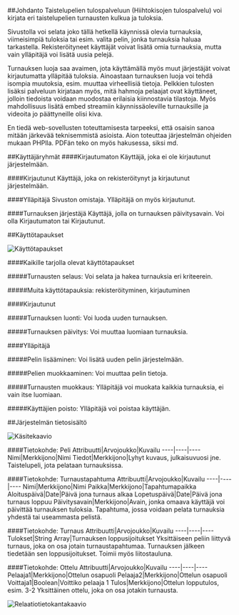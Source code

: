 ##Johdanto
Taistelupelien tulospalveluun (Hiihtokisojen tulospalvelu) voi kirjata eri taistelupelien turnausten kulkua ja tuloksia.

Sivustolla voi selata joko tällä hetkellä käynnissä olevia turnauksia, viimeisimpiä tuloksia tai esim. valita pelin, jonka turnauksia haluaa tarkastella. Rekisteröityneet käyttäjät voivat lisätä omia turnauksia, mutta vain ylläpitäjä voi lisätä uusia pelejä.

Turnauksen luoja saa avaimen, jota käyttämällä myös muut järjestäjät voivat kirjautumatta ylläpitää tuloksia. Ainoastaan turnauksen luoja voi tehdä isompia muutoksia, esim. muuttaa virheellisiä tietoja. Pelkkien tulosten lisäksi palveluun kirjataan myös, mitä hahmoja pelaajat ovat käyttäneet, jolloin tiedoista voidaan muodostaa erilaisia kiinnostavia tilastoja. Myös mahdollisuus lisätä embed streamiin käynnissäoleville turnauksille ja videoita jo päättyneille olisi kiva.

En tiedä web-sovellusten toteuttamisesta tarpeeksi, että osaisin sanoa mitään järkevää teknisemmistä asioista. Aion toteuttaa järjestelmän ohjeiden mukaan PHPlla. PDFän teko on myös hakusessa, siksi md.


##Käyttäjäryhmät
####Kirjautumaton
Käyttäjä, joka ei ole kirjautunut järjestelmään.

####Kirjautunut
Käyttäjä, joka on rekisteröitynyt ja kirjautunut järjestelmään.

####Ylläpitäjä
Sivuston omistaja. Ylläpitäjä on myös kirjautunut.

####Turnauksen järjestäjä
Käyttäjä, jolla on turnauksen päivitysavain. Voi olla Kirjautumaton tai Kirjautunut.

##Käyttötapaukset

![Käyttötapaukset](https://github.com/Heliozoa/Tsoha-Bootstrap/blob/master/doc/k%C3%A4ytt%C3%B6kaavio.png)

####Kaikille tarjolla olevat käyttötapaukset

#####Turnausten selaus:
Voi selata ja hakea turnauksia eri kriteerein.

#####Muita käyttötapauksia:
rekisteröityminen, kirjautuminen

####Kirjautunut

#####Turnauksen luonti:
Voi luoda uuden turnauksen.

#####Turnauksen päivitys:
Voi muuttaa luomiaan turnauksia.

####Ylläpitäjä

#####Pelin lisääminen:
Voi lisätä uuden pelin järjestelmään.

#####Pelien muokkaaminen:
Voi muuttaa pelin tietoja.

#####Turnausten muokkaus:
Ylläpitäjä voi muokata kaikkia turnauksia, ei vain itse luomiaan.

#####Käyttäjien poisto:
Ylläpitäjä voi poistaa käyttäjän.


##Järjestelmän tietosisältö

![Käsitekaavio](https://github.com/Heliozoa/Tsoha-Bootstrap/blob/master/doc/k%C3%A4sitekaavio.png)

####Tietokohde: Peli
Attribuutti|Arvojoukko|Kuvailu
----|----|----
Nimi|Merkkijono|Nimi
Tiedot|Merkkijono|Lyhyt kuvaus, julkaisuvuosi jne.
Taistelupeli, jota pelataan turnauksissa.

####Tietokohde: Turnaustapahtuma
Attribuutti|Arvojoukko|Kuvailu
----|----|----
Nimi|Merkkijono|Nimi
Paikka|Merkkijono|Tapahtumapaikka
Aloituspäivä|Date|Päivä jona turnaus alkaa
Lopetuspäivä|Date|Päivä jona turnaus loppuu
Päivitysavain|Merkkijono|Avain, jonka omaava käyttäjä voi päivittää turnauksen tuloksia.
Tapahtuma, jossa voidaan pelata turnauksia yhdestä tai useammasta pelistä.

####Tietokohde: Turnaus
Attribuutti|Arvojoukko|Kuvailu
----|----|----
Tulokset|String Array|Turnauksen loppusijoitukset
Yksittäiseen peliin liittyvä turnaus, joka on osa jotain turnaustapahtumaa. Turnauksen jälkeen tiedetään sen loppusijoitukset. Toimii myös liitostauluna.

####Tietokohde: Ottelu
Attribuutti|Arvojoukko|Kuvailu
----|----|----
Pelaaja1|Merkkijono|Ottelun osapuoli
Pelaaja2|Merkkijono|Ottelun osapuoli
Voittaja1|Boolean|Voittiko pelaaja 1
Tulos|Merkkijono|Ottelun lopputulos, esim. 3-2
Yksittäinen ottelu, joka on osa jotakin turnausta.

![Relaatiotietokantakaavio](https://github.com/Heliozoa/Tsoha-Bootstrap/blob/master/doc/relaatiotietokantakaavio.png)